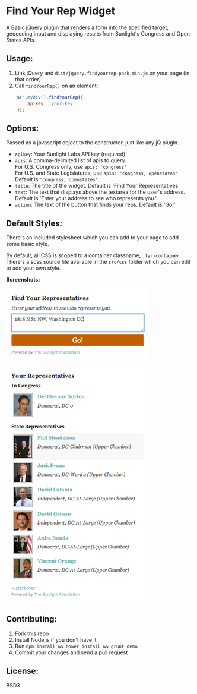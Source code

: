 # Find Your Rep Widget

A Basic jQuery plugin that renders a form into the specified target, geocoding
input and displaying results from Sunlight's Congress and Open States APIs.

## Usage:

1. Link jQuery and `dist/jquery.findyourrep-pack.min.js` on your page (in that order).
2. Call `findYourRep()` on an element:

```javascript
    $('.myDiv').findYourRep({
        apikey: 'your-key'
    });
```

## Options:

Passed as a javascript object to the constructor, just like any jQ plugin.

- `apikey`: Your Sunlight Labs API key (required)
- `apis`: A comma-delimited list of apis to query.  
          For U.S. Congress only, use `apis: 'congress'`  
          For U.S. and State Legislatures, use `apis: 'congress, openstates'`  
          Default is `'congress, openstates'`.
- `title`: The title of the widget. Default is 'Find Your Representatives'
- `text`: The text that displays above the textarea for the user's address.  
          Default is 'Enter your address to see who represents you.'
- `action`: The text of the button that finds your reps. Default is 'Go!'

## Default Styles:

There's an included stylesheet which you can add to your page to add some basic style.

By default, all CSS is scoped to a container classname, `.fyr-container`. There's a scss source file
available in the `src/css` folder which you can edit to add your own style.

**Screenshots:**

![Enter your address screen](example/screen1.png)

![Result Screen](example/screen2.png)

## Contributing:

1. Fork this repo
2. Install Node.js if you don't have it
3. Run `npm install && bower install && grunt demo`
4. Commit your changes and send a pull request

## License:

BSD3
